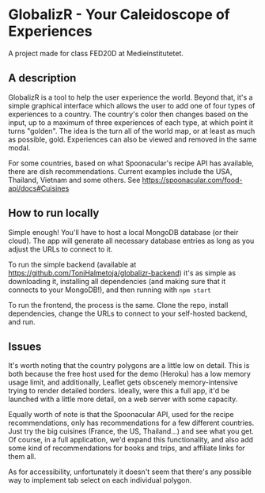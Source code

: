 # GlobalizR - Your Caleidoscope of Experiences

A project made for class FED20D at Medieinstitutetet. 

## A description

GlobalizR is a tool to help the user experience the world. Beyond that, it's a simple graphical interface which allows the user to add one of four types of experiences to a country. The country's color then changes based on the input, up to a maximum of three experiences of each type, at which point it turns "golden". The idea is the turn all of the world map, or at least as much as possible, gold. Experiences can also be viewed and removed in the same modal.

For some countries, based on what Spoonacular's recipe API has available, there are dish recommendations. Current examples include the USA, Thailand, Vietnam and some others. See https://spoonacular.com/food-api/docs#Cuisines 

## How to run locally

Simple enough! You'll have to host a local MongoDB database (or their cloud). The app will generate all necessary database entries as long as you adjust the URLs to connect to it.

To run the simple backend (available at https://github.com/ToniHalmetoja/globalizr-backend) it's as simple as downloading it, installing all dependencies (and making sure that it connects to your MongoDB!), and then running with `npm start`

To run the frontend, the process is the same. Clone the repo, install dependencies, change the URLs to connect to your self-hosted backend, and run.

## Issues

It's worth noting that the country polygons are a little low on detail. This is both because the free host used for the demo (Heroku) has a low memory usage limit, and additionally, Leaflet gets obscenely memory-intensive trying to render detailed borders. Ideally, were this a full app, it'd be launched with a little more detail, on a web server with some capacity.

Equally worth of note is that the Spoonacular API, used for the recipe recommendations, only has recommendations for a few different countries. Just try the big cuisines (France, the US, Thailand...) and see what you get. Of course, in a full application, we'd expand this functionality, and also add some kind of recommendations for books and trips, and affiliate links for them all.

As for accessibility, unfortunately it doesn't seem that there's any possible way to implement tab select on each individual polygon.
